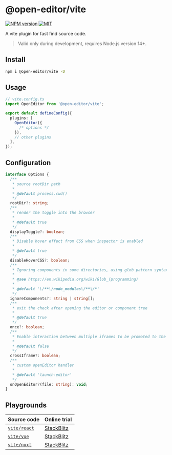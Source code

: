 # @open-editor/vite

[![NPM version](https://img.shields.io/npm/v/@open-editor/vite?color=)](https://www.npmjs.com/package/@open-editor/vite)
[![MIT](https://img.shields.io/github/license/zjxxxxxxxxx/open-editor)](https://opensource.org/licenses/MIT)

A vite plugin for fast find source code.

> Valid only during development, requires Node.js version 14+.

## Install

```bash
npm i @open-editor/vite -D
```

## Usage

```ts
// vite.config.ts
import OpenEditor from '@open-editor/vite';

export default defineConfig({
  plugins: [
    OpenEditor({
      /* options */
    }),
    // other plugins
  ],
});
```

## Configuration

```ts
interface Options {
  /**
   * source rootDir path
   *
   * @default process.cwd()
   */
  rootDir?: string;
  /**
   * render the toggle into the browser
   *
   * @default true
   */
  displayToggle?: boolean;
  /**
   * Disable hover effect from CSS when inspector is enabled
   *
   * @default true
   */
  disableHoverCSS?: boolean;
  /**
   * Ignoring components in some directories, using glob pattern syntax for matching
   *
   * @see https://en.wikipedia.org/wiki/Glob_(programming)
   *
   * @default '\/**\/node_modules\/**\/*'
   */
  ignoreComponents?: string | string[];
  /**
   * exit the check after opening the editor or component tree
   *
   * @default true
   */
  once?: boolean;
  /**
   * Enable interaction between multiple iframes to be promoted to the top-level window
   *
   * @default false
   */
  crossIframe?: boolean;
  /**
   * custom openEditor handler
   *
   * @default 'launch-editor'
   */
  onOpenEditor?(file: string): void;
}
```

## Playgrounds

| Source code                                                                                | Online trial                                                                                        |
| ------------------------------------------------------------------------------------------ | --------------------------------------------------------------------------------------------------- |
| [`vite/react`](https://github.com/zjxxxxxxxxx/open-editor/tree/main/playground/vite-react) | [StackBlitz](https://stackblitz.com/github/zjxxxxxxxxx/open-editor/tree/main/playground/vite-react) |
| [`vite/vue`](https://github.com/zjxxxxxxxxx/open-editor/tree/main/playground/vite-vue)     | [StackBlitz](https://stackblitz.com/github/zjxxxxxxxxx/open-editor/tree/main/playground/vite-vue)   |
| [`vite/nuxt`](https://github.com/zjxxxxxxxxx/open-editor/tree/main/playground/vite-nuxt)   | [StackBlitz](https://stackblitz.com/github/zjxxxxxxxxx/open-editor/tree/main/playground/vite-nuxt)  |
